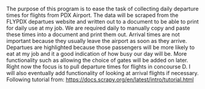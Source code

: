 The purpose of this program is to ease the task of collecting daily departure times for flights from PDX Airport. The data will be scraped from the FLYPDX departues website and written out to a document to be able to print for daily use at my job. We are required daily to manually copy and paste these times into a document and print them out. Arrival times are not important because they usually leave the airport as soon as they arrive. Departues are highlighted because those passengers will be more likely to eat at my job and it a good indication of how busy our day will be.
More functionality such as allowing the choice of gates will be added on later. Right now the focus is to pull departure times for flights in concourse D. I will also eventually add functionality of looking at arrival flights if necessary.
Following tutorial from: https://docs.scrapy.org/en/latest/intro/tutorial.html
